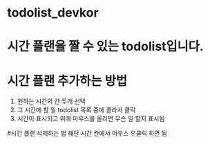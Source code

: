 # todolist_devkor

# 시간 플랜을 짤 수 있는 todolist입니다. 

# 시간 플랜 추가하는 방법
1. 원하는 시간의 칸 두개 선택
2. 그 시간에 할 일 todolist 목록 중에 콜라서 클릭
3. 시간이 표시되고 위에 마우스를 올리면 무슨 일 할지 표시됨

#시간 플랜 삭제하는 법
해단 시간 칸에서 마우스 우클릭 하면 됨
